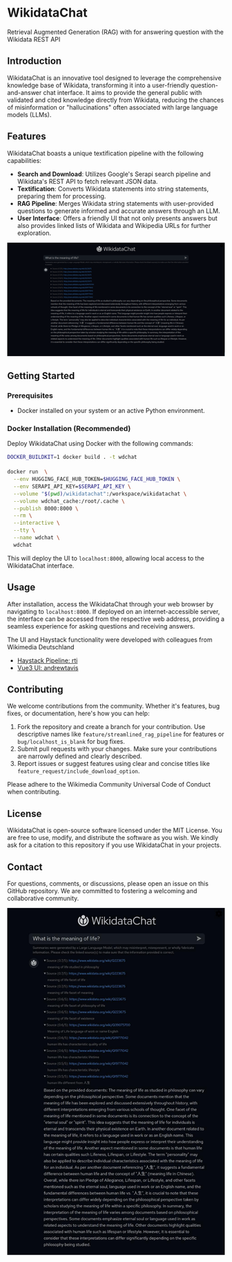 # WikidataChat
Retrieval Augmented Generation (RAG) with for answering question with the Wikidata REST API

## Introduction
WikidataChat is an innovative tool designed to leverage the comprehensive knowledge base of Wikidata, transforming it into a user-friendly question-and-answer chat interface. It aims to provide the general public with validated and cited knowledge directly from Wikidata, reducing the chances of misinformation or "hallucinations" often associated with large language models (LLMs).

## Features
WikidataChat boasts a unique textification pipeline with the following capabilities:
- **Search and Download**: Utilizes Google's Serapi search pipeline and Wikidata's REST API to fetch relevant JSON data.
- **Textification**: Converts Wikidata statements into string statements, preparing them for processing.
- **RAG Pipeline**: Merges Wikidata string statements with user-provided questions to generate informed and accurate answers through an LLM.
- **User Interface**: Offers a friendly UI that not only presents answers but also provides linked lists of Wikidata and Wikipedia URLs for further exploration.

![Wikidata and the Meaning of Life](https://github.com/exowanderer/WikidataChat/blob/main/images/wikidatachat_meaning_of_life_example_mar25_2024.png)

## Getting Started

### Prerequisites
- Docker installed on your system or an active Python environment.

### Docker Installation (Recommended)
Deploy WikidataChat using Docker with the following commands:

```bash
DOCKER_BUILDKIT=1 docker build . -t wdchat

docker run  \
  --env HUGGING_FACE_HUB_TOKEN=$HUGGING_FACE_HUB_TOKEN \
  --env SERAPI_API_KEY=$SERAPI_API_KEY \
  --volume "$(pwd)/wikidatachat":/workspace/wikidatachat \
  --volume wdchat_cache:/root/.cache \
  --publish 8000:8000 \
  --rm \
  --interactive \
  --tty \
  --name wdchat \
  wdchat
```

This will deploy the UI to `localhost:8000`, allowing local access to the WikidataChat interface.

## Usage
After installation, access the WikidataChat through your web browser by navigating to `localhost:8000`. If deployed on an internet-accessible server, the interface can be accessed from the respective web address, providing a seamless experience for asking questions and receiving answers.

The UI and Haystack functionality were developed with colleagues from Wikimedia Deutschland
- [Haystack Pipeline: rti](https://github.com/rti/gbnc/)
- [Vue3 UI: andrewtavis](https://github.com/andrewtavis/gbnc)

## Contributing
We welcome contributions from the community. Whether it's features, bug fixes, or documentation, here's how you can help:
1. Fork the repository and create a branch for your contribution. Use descriptive names like `feature/streamlined_rag_pipeline` for features or `bug/localhost_is_blank` for bug fixes.
2. Submit pull requests with your changes. Make sure your contributions are narrowly defined and clearly described.
3. Report issues or suggest features using clear and concise titles like `feature_request/include_download_option`.

Please adhere to the Wikimedia Community Universal Code of Conduct when contributing.

## License
WikidataChat is open-source software licensed under the MIT License. You are free to use, modify, and distribute the software as you wish. We kindly ask for a citation to this repository if you use WikidataChat in your projects.

## Contact
For questions, comments, or discussions, please open an issue on this GitHub repository. We are committed to fostering a welcoming and collaborative community.

![Wikidata and the Meaning of Life](https://github.com/exowanderer/WikidataChat/blob/main/images/WikidataChat_Meaning_of_Life_Graphic.jpg)
